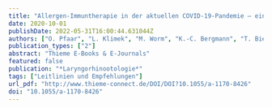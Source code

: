 ```yaml
---
title: "Allergen-Immuntherapie in der aktuellen COVID-19-Pandemie – ein Positionspapier von ARIA, EAACI, AeDA, GPA und DGAKI (Kurzversion) – Positionspapier der deutschen ARIA-GruppeA in Kooperation mit der österreichischen ARIA-GruppeB, der schweizerischen ARIA-GruppeC, dem Ärzteverband Deutscher Allergologen (AeDA)D, der Deutschen Gesellschaft für Allergologie und Klinische Immunologie (DGAKI)E und der Gesellschaft für Pädiatrische Allergologie (GPA)F in Kooperation mit der AG Klinische Immunologie, Allergologie und Umweltmedizin der DGHNO-KHCG und der Europäischen Akademie für Allergologie und Klinische Immunologie (EAACI)H"
date: 2020-10-01
publishDate: 2022-05-31T16:00:44.631044Z
authors: ["O. Pfaar", "L. Klimek", "M. Worm", "K.-C. Bergmann", "T. Bieber", "R. Buhl", "J. Buters", "U. Darsow", "T. Keil", "J. Kleine-Tebbe", "S. Lau", "M. Maurer", "H. Merk", "R. Mösges", "J. Saloga", "P. Staubach", "P. Stute", "K. Rabe", "U. Rabe", "C. Vogelmeier", "T. Biedermann", "K. Jung", "W. Schlenter", "J. Ring", "A. Chaker", "W. Wehrmann", "S. Becker", "N. Mülleneisen", "K. Nemat", "W. Czech", "H. Wrede", "R. Brehler", "T. Fuchs", "P.-V. Tomazic", "W. Aberer", "A. Fink-Wagner", "F. Horak", "S. Wöhrl", "V. Niederberger-Leppin", "I. Pali-Schöll", "W. Pohl", "R. Roller-Wirnsberger", "O. Spranger", "R. Valenta", "M. Akdis", "C. Akdis", "K. Hoffmann-Sommergruber", "M. Jutel", "P. Matricardi", "F. Spertini", "N. Khaltaev", "J.-P. Michel", "L. Nicod", "P. Schmid-Grendelmeier", "E. Hamelmann", "T. Jakob", "T. Werfel", "M. Wagenmann", "C. Taube", "M. Gerstlauer", "C. Vogelberg", "J. Bousquet", "T. Zuberbier"]
publication_types: ["2"]
abstract: "Thieme E-Books & E-Journals"
featured: false
publication: "*Laryngorhinootologie*"
tags: ["Leitlinien und Empfehlungen"]
url_pdf: "http://www.thieme-connect.de/DOI/DOI?10.1055/a-1170-8426"
doi: "10.1055/a-1170-8426"
---
```



